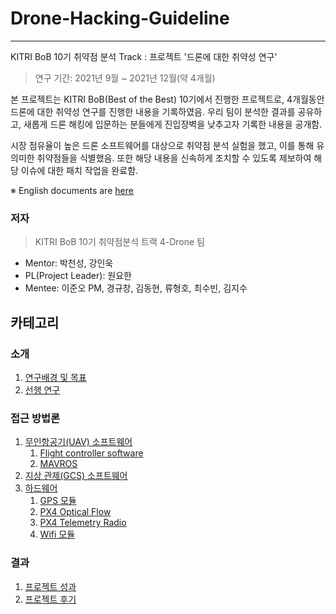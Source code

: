 # Drone-Hacking-Guideline

- - -

KITRI BoB 10기 취약점 분석 Track : 프로젝트 '드론에 대한 취약성 연구'

> 연구 기간: 2021년 9월 ~ 2021년 12월(약 4개월)

본 프로젝트는 KITRI BoB(Best of the Best) 10기에서 진행한 프로젝트로, 4개월동안 드론에 대한 취약성 연구를 진행한 내용을 기록하였음.
우리 팀이 분석한 결과를 공유하고, 새롭게 드론 해킹에 입문하는 분들에게 진입장벽을 낮추고자 기록한 내용을 공개함.

시장 점유율이 높은 드론 소프트웨어를 대상으로 취약점 분석 실험을 했고, 이를 통해 유의미한 취약점들을 식별했음.
또한 해당 내용을 신속하게 조치할 수 있도록 제보하여 해당 이슈에 대한 패치 작업을 완료함.


※ English documents are [here](https://github.com/estrogenic/bob-4-drone/blob/master/Github-Flavored%20Markdown.md)


### 저자

> KITRI BoB 10기 취약점분석 트랙 4-Drone 팀

- Mentor: 박천성, 강인욱
- PL(Project Leader): 원요한
- Mentee: 이준오 PM, 경규창, 김동현, 류형호, 최수빈, 김지수


## 카테고리 <!-- omit in toc -->

### 소개 <!-- omit in toc -->
   1. [연구배경 및 목표](/1-intro/about-drone-research.md)
   2. [선행 연구](/1-intro/related-work.md)

### 접근 방법론 <!-- omit in toc -->
   1. [무인항공기(UAV) 소프트웨어](/2-body/1_software-uav.md)
      1. [Flight controller software](/2-body/1_software-uav.md/#1-fcsflight-controller-software)
      2. [MAVROS](/2-body/1_software-uav.md#2-mavros)
   2. [지상 관제(GCS) 소프트웨어](/2-body/2_software-gcs.md/)
   3. [하드웨어](/2-body/3_hardware.md)
       1. [GPS 모듈](/2-body/3_hardware.md/#1-gps-모듈)
       2. [PX4 Optical Flow](/2-body/3_hardware.md/#2-px4-optical-flow)
       3. [PX4 Telemetry Radio](/2-body/3_hardware.md/#3-px4-telemetry-radio)
       4. [Wifi 모듈](/2-body/3_hardware.md/#4-wifi-모듈)

### 결과 <!-- omit in toc -->
   1. [프로젝트 성과](/3-conclusion/result.md)
   2. [프로젝트 후기](/3-conclusion/conclusion.md)
